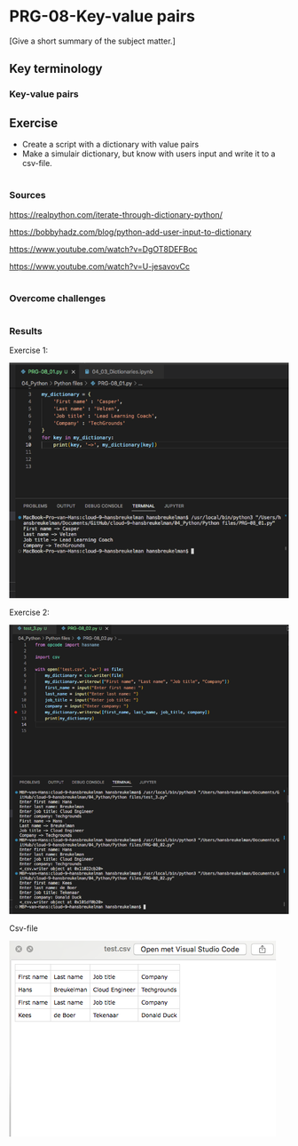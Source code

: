 # PRG-08-Key-value pairs
[Give a short summary of the subject matter.]

## Key terminology
### Key-value pairs



## Exercise
- Create a script with a dictionary with value pairs 
- Make a simulair dictionary, but know with users input and write it to a csv-file.
#
### Sources
https://realpython.com/iterate-through-dictionary-python/

https://bobbyhadz.com/blog/python-add-user-input-to-dictionary

https://www.youtube.com/watch?v=DgOT8DEFBoc

https://www.youtube.com/watch?v=U-jesavovCc
#
### Overcome challenges
#
### Results
Exercise 1:

![we](https://github.com/Techgrounds-Cloud-9/cloud-9-hansbreukelman/blob/4d34d61514bdd54571f40c59bf8f72cbb1f47222/00_includes/Week_4/PRG/PRG-08_01.png)

Exercise 2:

![we](https://github.com/Techgrounds-Cloud-9/cloud-9-hansbreukelman/blob/4d34d61514bdd54571f40c59bf8f72cbb1f47222/00_includes/Week_4/PRG/PRG-08_02.png)

Csv-file

![we](https://github.com/Techgrounds-Cloud-9/cloud-9-hansbreukelman/blob/4d34d61514bdd54571f40c59bf8f72cbb1f47222/00_includes/Week_4/PRG/PRG-08_03.png)